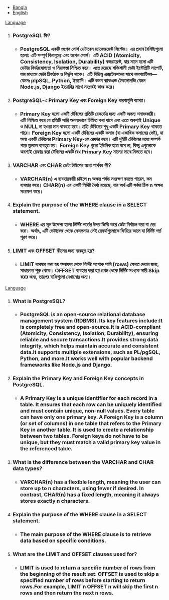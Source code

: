 <ul id="lang">
<li><a href="#bangla">Bangla</a></li>
<li><a href="#english">English</a></li>
</ul>
<a href="#lang">Language</a>
<ol id="bangla">
<li>
<h3>PostgreSQL কি? </h3>

- <h3>PostgreSQL একটি ওপেন সোর্স ডেটাবেস ম্যানেজমেন্ট সিস্টেম। এর প্রধান বৈশিষ্ট্যগুলো হলো: এটি সম্পূর্ণ বিনামূল্যে এবং ওপেন সোর্স। এটি ACID (Atomicity, Consistency, Isolation, Durability) কমপ্লায়েন্ট, যার মানে হলো এটি ডেটার নির্ভরযোগ্যতা ও নিরাপত্তা নিশ্চিত করে। এতে রয়েছে শক্তিশালী ডেটা ইন্টেগ্রিটি সাপোর্ট, যার মাধ্যমে ডেটা ঠিকঠাক ও নির্ভুল থাকে। এটি বিভিন্ন এক্সটেনশনের সাথে কমপ্যাটিবল—যেমনঃ plpSQL, Python, ইত্যাদি। এটি কমন ব্যাকএন্ড টেকনোলজি যেমন Node.js, Django ইত্যাদির সাথে সহজেই কাজ করে। </h3>
</li>
<li>
<h3>PostgreSQL-এ Primary Key এবং Foreign Key ধারণাগুলি ব্যাখ্যা।</h3>

- <h3>Primary Key হলো একটি টেবিলের প্রতিটি রেকর্ডের জন্য একটি অনন্য শনাক্তকারী। এটি নিশ্চিত করে যে প্রতিটি সারি অনন্যভাবে চিহ্নিত করা যাবে এবং এতে অবশ্যই Unique ও NULL না হওয়া মান থাকতে হবে। প্রতি টেবিলের শুধু একটি Primary Key থাকতে পারে। Foreign Key হলো একটি টেবিলের একটি কলাম (বা একাধিক কলামের সেট), যা অন্য একটি টেবিলের Primary Key-কে রেফার করে। এটি দুইটি টেবিলের মধ্যে সম্পর্ক গড়ে তুলতে ব্যবহৃত হয়। Foreign Key গুলো ইউনিক হতে হবে না, কিন্তু এগুলোকে অবশ্যই রেফার করা টেবিলের একটি বৈধ Primary Key মানের সাথে মিলতে হবে।</h3>
</li>

<li>
<h3>VARCHAR এবং CHAR ডেটা টাইপের মধ্যে পার্থক্য কী?</h3>

- <h3>VARCHAR(n) এ ব্যবহারকারী চাইলে n অক্ষর পর্যন্ত সংরক্ষণ করতে পারেন, কম ব্যবহার করে। CHAR(n) এর একটি নির্দিষ্ট দৈর্ঘ্য রয়েছে, যার অর্থ এটি সর্বদা ঠিক n অক্ষর সংরক্ষণ করে।</h3>
</li>

<li>
<h3>Explain the purpose of the WHERE clause in a SELECT statement.</h3>

- <h3>WHERE  এর মূল উদ্দেশ্য হলো নির্দিষ্ট শর্তের উপর ভিত্তি করে ডেটা নির্বাচন করা বা বের করা। অর্থাৎ, এটি ডেটাবেজ থেকে কেবলমাত্র সেই রেকর্ডগুলোকে ফিরিয়ে আনে যা নির্দিষ্ট শর্ত পূরণ করে।</h3>
</li>

<li>
<h3>LIMIT এবং OFFSET কীসের জন্য ব্যবহৃত হয়?</h3>

- <h3>LIMIT ব্যবহার করা হয় ফলাফল থেকে নির্দিষ্ট সংখ্যক সারি (rows) ফেরত দেয়ার জন্য, সাধারণত শুরু থেকে। OFFSET ব্যবহার করা হয় প্রথম থেকে নির্দিষ্ট সংখ্যক সারি Skip করার জন্য, তারপর বাকিগুলো দেখানোর জন্য।
</h3>
</li>
</ol>
<a href="#lang">Language</a>
<ol id="english">
<li>
<h3>What is PostgreSQL?</h3>

- <h3>PostgreSQL is an open-source relational database management system (RDBMS). Its key features include:It is completely free and open-source.It is ACID-compliant (Atomicity, Consistency, Isolation, Durability), ensuring reliable and secure transactions.It provides strong data integrity, which helps maintain accurate and consistent data.It supports multiple extensions, such as PL/pgSQL, Python, and more.It works well with popular backend frameworks like Node.js and Django.</h3>
</li>
<li>
<h3>Explain the Primary Key and Foreign Key concepts in PostgreSQL.</h3>

- <h3>A Primary Key is a unique identifier for each record in a table. It ensures that each row can be uniquely identified and must contain unique, non-null values. Every table can have only one primary key. A Foreign Key is a column (or set of columns) in one table that refers to the Primary Key in another table. It is used to create a relationship between two tables. Foreign keys do not have to be unique, but they must match a valid primary key value in the referenced table.</h3>
</li>
<li>
<h3>What is the difference between the VARCHAR and CHAR data types?</h3>

- <h3>VARCHAR(n) has a flexible length, meaning the user can store up to n characters, using fewer if desired. In contrast, CHAR(n) has a fixed length, meaning it always stores exactly n characters.</h3>
</li>
<li>
<h3>Explain the purpose of the WHERE clause in a SELECT statement.</h3>

- <h3>The main purpose of the WHERE clause is to retrieve data based on specific conditions.</h3>
</li>
<li>
<h3>What are the LIMIT and OFFSET clauses used for?</h3>

- <h3>LIMIT is used to return a specific number of rows from the beginning of the result set. OFFSET is used to skip a specified number of rows before starting to return rows.For example, LIMIT n OFFSET n will skip the first n rows and then return the next n rows.</h3>
</li>
<ol>